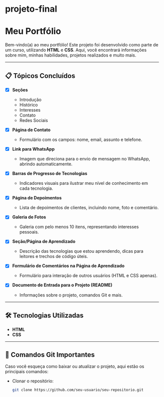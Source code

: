 ﻿# projeto-final
# Meu Portfólio

Bem-vindo(a) ao meu portfólio! Este projeto foi desenvolvido como parte de um curso, utilizando **HTML** e **CSS**. Aqui, você encontrará informações sobre mim, minhas habilidades, projetos realizados e muito mais.

---

## 📋 Tópicos Concluídos

- [x] **Seções**  
  - Introdução  
  - Histórico  
  - Interesses  
  - Contato  
  - Redes Sociais  

- [x] **Página de Contato**  
  - Formulário com os campos: nome, email, assunto e telefone.

- [x] **Link para WhatsApp**  
  - Imagem que direciona para o envio de mensagem no WhatsApp, abrindo automaticamente.

- [x] **Barras de Progresso de Tecnologias**  
  - Indicadores visuais para ilustrar meu nível de conhecimento em cada tecnologia.

- [x] **Página de Depoimentos**  
  - Lista de depoimentos de clientes, incluindo nome, foto e comentário.

- [x] **Galeria de Fotos**  
  - Galeria com pelo menos 10 itens, representando interesses pessoais.

- [x] **Seção/Página de Aprendizado**  
  - Descrição das tecnologias que estou aprendendo, dicas para leitores e trechos de código úteis.

- [x] **Formulário de Comentários na Página de Aprendizado**  
  - Formulário para interação de outros usuários (HTML e CSS apenas).

- [x] **Documento de Entrada para o Projeto (README)**  
  - Informações sobre o projeto, comandos Git e mais.

---

## 🛠️ Tecnologias Utilizadas

- **HTML**  
- **CSS**

---

## 📜 Comandos Git Importantes

Caso você esqueça como baixar ou atualizar o projeto, aqui estão os principais comandos:

- Clonar o repositório:  
  ```bash
  git clone https://github.com/seu-usuario/seu-repositorio.git
